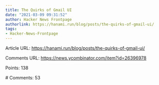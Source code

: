 ```yaml
---
title: The Quirks of Gmail UI
date: "2021-03-09 09:31:52"
author: Hacker News Frontpage
authorlink: https://hanami.run/blog/posts/the-quirks-of-gmail-ui/
tags:
- Hacker-News-Frontpage
---
```


<p>Article URL: <a href="https://hanami.run/blog/posts/the-quirks-of-gmail-ui/">https://hanami.run/blog/posts/the-quirks-of-gmail-ui/</a></p>
<p>Comments URL: <a href="https://news.ycombinator.com/item?id=26396978">https://news.ycombinator.com/item?id=26396978</a></p>
<p>Points: 138</p>
<p># Comments: 53</p>
